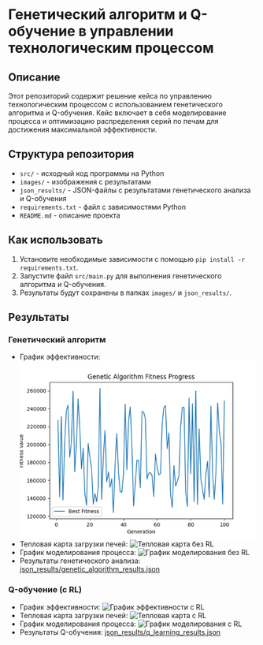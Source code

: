 # Генетический алгоритм и Q-обучение в управлении технологическим процессом

## Описание

Этот репозиторий содержит решение кейса по управлению технологическим процессом с использованием генетического алгоритма и Q-обучения. Кейс включает в себя моделирование процесса и оптимизацию распределения серий по печам для достижения максимальной эффективности.

## Структура репозитория

- `src/` - исходный код программы на Python
- `images/` - изображения с результатами
- `json_results/` - JSON-файлы с результатами генетического анализа и Q-обучения
- `requirements.txt` - файл с зависимостями Python
- `README.md` - описание проекта

## Как использовать

1. Установите необходимые зависимости с помощью `pip install -r requirements.txt`.
2. Запустите файл `src/main.py` для выполнения генетического алгоритма и Q-обучения.
3. Результаты будут сохранены в папках `images/` и `json_results/`.

## Результаты

### Генетический алгоритм

- График эффективности: ![График эффективности без RL](image/fitness_progress.png)
- Тепловая карта загрузки печей: ![Тепловая карта без RL](images/load_map_no_rl.png)
- График моделирования процесса: ![График моделирования без RL](images/modeling_results_no_rl.png)
- Результаты генетического анализа: [json_results/genetic_algorithm_results.json](json_results/genetic_algorithm_results.json)

### Q-обучение (с RL)

- График эффективности: ![График эффективности с RL](images/fitness_progress_rl.png)
- Тепловая карта загрузки печей: ![Тепловая карта с RL](images/load_map_rl.png)
- График моделирования процесса: ![График моделирования с RL](images/modeling_results_rl.png)
- Результаты Q-обучения: [json_results/q_learning_results.json](json_results/q_learning_results.json)
